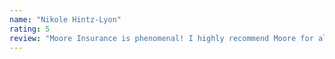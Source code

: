 ```yaml
---
name: "Nikole Hintz-Lyon"
rating: 5
review: "Moore Insurance is phenomenal! I highly recommend Moore for all your insurance needs. Helen goes above and beyond. She answers calls effectively and in a timely manner."
---
```

